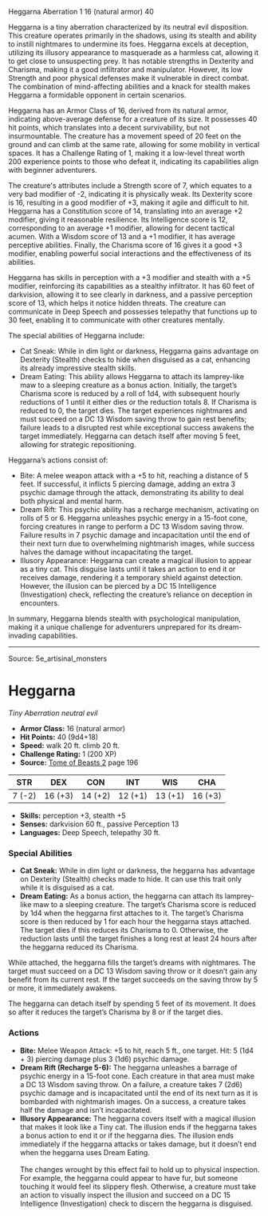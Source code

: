 <MonsterName/>Heggarna</MonsterName>
<CreatureType/>Aberration</CreatureType>
<CR/>1</CR>
<AC/>16 (natural armor)</AC>
<HP/>40</HP>
<summary>Heggarna is a tiny aberration characterized by its neutral evil disposition. This creature operates primarily in the shadows, using its stealth and ability to instill nightmares to undermine its foes. Heggarna excels at deception, utilizing its illusory appearance to masquerade as a harmless cat, allowing it to get close to unsuspecting prey. It has notable strengths in Dexterity and Charisma, making it a good infiltrator and manipulator. However, its low Strength and poor physical defenses make it vulnerable in direct combat. The combination of mind-affecting abilities and a knack for stealth makes Heggarna a formidable opponent in certain scenarios.</summary>

<detail>

Heggarna has an Armor Class of 16, derived from its natural armor, indicating above-average defense for a creature of its size. It possesses 40 hit points, which translates into a decent survivability, but not insurmountable. The creature has a movement speed of 20 feet on the ground and can climb at the same rate, allowing for some mobility in vertical spaces. It has a Challenge Rating of 1, making it a low-level threat worth 200 experience points to those who defeat it, indicating its capabilities align with beginner adventurers.

The creature's attributes include a Strength score of 7, which equates to a very bad modifier of -2, indicating it is physically weak. Its Dexterity score is 16, resulting in a good modifier of +3, making it agile and difficult to hit. Heggarna has a Constitution score of 14, translating into an average +2 modifier, giving it reasonable resilience. Its Intelligence score is 12, corresponding to an average +1 modifier, allowing for decent tactical acumen. With a Wisdom score of 13 and a +1 modifier, it has average perceptive abilities. Finally, the Charisma score of 16 gives it a good +3 modifier, enabling powerful social interactions and the effectiveness of its abilities.

Heggarna has skills in perception with a +3 modifier and stealth with a +5 modifier, reinforcing its capabilities as a stealthy infiltrator. It has 60 feet of darkvision, allowing it to see clearly in darkness, and a passive perception score of 13, which helps it notice hidden threats. The creature can communicate in Deep Speech and possesses telepathy that functions up to 30 feet, enabling it to communicate with other creatures mentally.

The special abilities of Heggarna include:

- Cat Sneak: While in dim light or darkness, Heggarna gains advantage on Dexterity (Stealth) checks to hide when disguised as a cat, enhancing its already impressive stealth skills.
- Dream Eating: This ability allows Heggarna to attach its lamprey-like maw to a sleeping creature as a bonus action. Initially, the target’s Charisma score is reduced by a roll of 1d4, with subsequent hourly reductions of 1 until it either dies or the reduction totals 8. If Charisma is reduced to 0, the target dies. The target experiences nightmares and must succeed on a DC 13 Wisdom saving throw to gain rest benefits; failure leads to a disrupted rest while exceptional success awakens the target immediately. Heggarna can detach itself after moving 5 feet, allowing for strategic repositioning.

Heggarna’s actions consist of:

- Bite: A melee weapon attack with a +5 to hit, reaching a distance of 5 feet. If successful, it inflicts 5 piercing damage, adding an extra 3 psychic damage through the attack, demonstrating its ability to deal both physical and mental harm.
- Dream Rift: This psychic ability has a recharge mechanism, activating on rolls of 5 or 6. Heggarna unleashes psychic energy in a 15-foot cone, forcing creatures in range to perform a DC 13 Wisdom saving throw. Failure results in 7 psychic damage and incapacitation until the end of their next turn due to overwhelming nightmarish images, while success halves the damage without incapacitating the target.
- Illusory Appearance: Heggarna can create a magical illusion to appear as a tiny cat. This disguise lasts until it takes an action to end it or receives damage, rendering it a temporary shield against detection. However, the illusion can be pierced by a DC 15 Intelligence (Investigation) check, reflecting the creature’s reliance on deception in encounters.

In summary, Heggarna blends stealth with psychological manipulation, making it a unique challenge for adventurers unprepared for its dream-invading capabilities.</detail>



---

Source: 5e_artisinal_monsters

# Heggarna

*Tiny* *Aberration* *neutral evil*

- **Armor Class:** 16 (natural armor)
- **Hit Points:** 40 (9d4+18)
- **Speed:** walk 20 ft. climb 20 ft.
- **Challenge Rating:** 1 (200 XP)
- **Source:** [Tome of Beasts 2](https://koboldpress.com/kpstore/product/tome-of-beasts-2-for-5th-edition) page 196

| STR | DEX | CON | INT | WIS | CHA |
| --- | --- | --- | --- | --- | --- |
| 7 (-2) | 16 (+3) | 14 (+2) | 12 (+1) | 13 (+1) | 16 (+3) |

- **Skills:** perception +3, stealth +5
- **Senses:** darkvision 60 ft., passive Perception 13
- **Languages:** Deep Speech, telepathy 30 ft.

### Special Abilities

- **Cat Sneak:** While in dim light or darkness, the heggarna has advantage on Dexterity (Stealth) checks made to hide. It can use this trait only while it is disguised as a cat.
- **Dream Eating:** As a bonus action, the heggarna can attach its lamprey-like maw to a sleeping creature. The target’s Charisma score is reduced by 1d4 when the heggarna first attaches to it. The target’s Charisma score is then reduced by 1 for each hour the heggarna stays attached. The target dies if this reduces its Charisma to 0. Otherwise, the reduction lasts until the target finishes a long rest at least 24 hours after the heggarna reduced its Charisma.

While attached, the heggarna fills the target’s dreams with nightmares. The target must succeed on a DC 13 Wisdom saving throw or it doesn’t gain any benefit from its current rest. If the target succeeds on the saving throw by 5 or more, it immediately awakens.

The heggarna can detach itself by spending 5 feet of its movement. It does so after it reduces the target’s Charisma by 8 or if the target dies.

### Actions

- **Bite:** Melee Weapon Attack: +5 to hit, reach 5 ft., one target. Hit: 5 (1d4 + 3) piercing damage plus 3 (1d6) psychic damage.
- **Dream Rift (Recharge 5-6):** The heggarna unleashes a barrage of psychic energy in a 15-foot cone. Each creature in that area must make a DC 13 Wisdom saving throw. On a failure, a creature takes 7 (2d6) psychic damage and is incapacitated until the end of its next turn as it is bombarded with nightmarish images. On a success, a creature takes half the damage and isn’t incapacitated.
- **Illusory Appearance:** The heggarna covers itself with a magical illusion that makes it look like a Tiny cat. The illusion ends if the heggarna takes a bonus action to end it or if the heggarna dies. The illusion ends immediately if the heggarna attacks or takes damage, but it doesn’t end when the heggarna uses Dream Eating.<br><br>The changes wrought by this effect fail to hold up to physical inspection. For example, the heggarna could appear to have fur, but someone touching it would feel its slippery flesh. Otherwise, a creature must take an action to visually inspect the illusion and succeed on a DC 15 Intelligence (Investigation) check to discern the heggarna is disguised.




